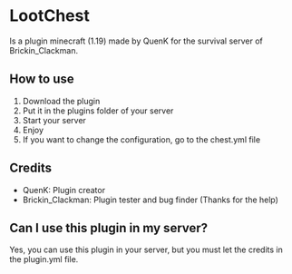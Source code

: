 # LootChest
Is a plugin minecraft (1.19) made by QuenK for the survival server of Brickin_Clackman.

## How to use
1. Download the plugin
2. Put it in the plugins folder of your server
3. Start your server
4. Enjoy
5. If you want to change the configuration, go to the chest.yml file

## Credits
- QuenK: Plugin creator
- Brickin_Clackman: Plugin tester and bug finder (Thanks for the help)

## Can I use this plugin in my server?
Yes, you can use this plugin in your server, but you must let the credits in the plugin.yml file.

